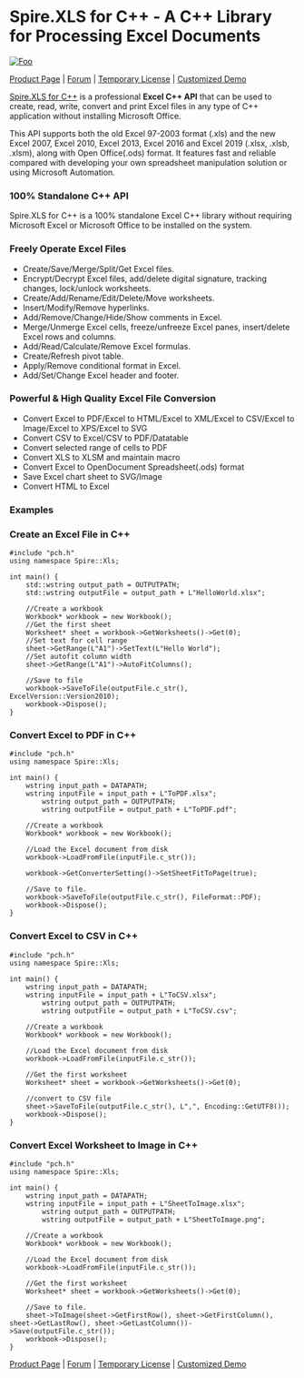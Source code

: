 # Spire.XLS for C++ - A C++ Library for Processing Excel Documents

[![Foo](https://i.imgur.com/SxvRO17.png)](https://www.e-iceblue.com/Introduce/xls-for-CPP.html)

[Product Page](https://www.e-iceblue.com/Introduce/xls-for-CPP.html)  |  [Forum](https://www.e-iceblue.com/forum/spire-xls-f4.html) | [Temporary License](https://www.e-iceblue.com/TemLicense.html) | [Customized Demo](https://www.e-iceblue.com/Misc/customized-demo.html)

[Spire.XLS for C++](https://www.e-iceblue.com/Introduce/xls-for-CPP.html) is a professional **Excel C++ API** that can be used to create, read, write, convert and print Excel files in any type of C++ application without installing Microsoft Office.

This API supports both the old Excel 97-2003 format (.xls) and the new Excel 2007, Excel 2010, Excel 2013, Excel 2016 and Excel 2019 (.xlsx, .xlsb, .xlsm), along with Open Office(.ods) format. It features fast and reliable compared with developing your own spreadsheet manipulation solution or using Microsoft Automation.

### 100% Standalone C++ API

Spire.XLS for C++ is a 100% standalone Excel C++ library without requiring Microsoft Excel or Microsoft Office to be installed on the system.

### Freely Operate Excel Files

- Create/Save/Merge/Split/Get Excel files.
- Encrypt/Decrypt Excel files, add/delete digital signature, tracking changes, lock/unlock worksheets.
- Create/Add/Rename/Edit/Delete/Move worksheets.
- Insert/Modify/Remove hyperlinks.
- Add/Remove/Change/Hide/Show comments in Excel.
- Merge/Unmerge Excel cells, freeze/unfreeze Excel panes, insert/delete Excel rows and columns.
- Add/Read/Calculate/Remove Excel formulas.
- Create/Refresh pivot table.
- Apply/Remove conditional format in Excel.
- Add/Set/Change Excel header and footer.

### Powerful & High Quality Excel File Conversion

- Convert Excel to PDF/Excel to HTML/Excel to XML/Excel to CSV/Excel to Image/Excel to XPS/Excel to SVG
- Convert CSV to Excel/CSV to PDF/Datatable
- Convert selected range of cells to PDF
- Convert XLS to XLSM and maintain macro
- Convert Excel to OpenDocument Spreadsheet(.ods) format
- Save Excel chart sheet to SVG/Image
- Convert HTML to Excel

### Examples
### Create an Excel File in C++

```
#include "pch.h"
using namespace Spire::Xls;

int main() {
	std::wstring output_path = OUTPUTPATH;
	std::wstring outputFile = output_path + L"HelloWorld.xlsx";

	//Create a workbook
	Workbook* workbook = new Workbook();
	//Get the first sheet
	Worksheet* sheet = workbook->GetWorksheets()->Get(0);
	//Set text for cell range
	sheet->GetRange(L"A1")->SetText(L"Hello World");
	//Set autofit column width 
	sheet->GetRange(L"A1")->AutoFitColumns();

	//Save to file
	workbook->SaveToFile(outputFile.c_str(), ExcelVersion::Version2010);
	workbook->Dispose();
}
```

### Convert Excel to PDF in C++

```
#include "pch.h"
using namespace Spire::Xls;

int main() {
	wstring input_path = DATAPATH;
	wstring inputFile = input_path + L"ToPDF.xlsx";
    	wstring output_path = OUTPUTPATH;
    	wstring outputFile = output_path + L"ToPDF.pdf";

	//Create a workbook
	Workbook* workbook = new Workbook();

	//Load the Excel document from disk
	workbook->LoadFromFile(inputFile.c_str());

	workbook->GetConverterSetting()->SetSheetFitToPage(true);

	//Save to file.
	workbook->SaveToFile(outputFile.c_str(), FileFormat::PDF);
	workbook->Dispose();
}
```

### Convert Excel to CSV in C++

```
#include "pch.h"
using namespace Spire::Xls;

int main() {
	wstring input_path = DATAPATH;
	wstring inputFile = input_path + L"ToCSV.xlsx";
    	wstring output_path = OUTPUTPATH;
    	wstring outputFile = output_path + L"ToCSV.csv";

	//Create a workbook
	Workbook* workbook = new Workbook();

	//Load the Excel document from disk
	workbook->LoadFromFile(inputFile.c_str());

	//Get the first worksheet
	Worksheet* sheet = workbook->GetWorksheets()->Get(0);

	//convert to CSV file
	sheet->SaveToFile(outputFile.c_str(), L",", Encoding::GetUTF8());
	workbook->Dispose();
}
```

### Convert Excel Worksheet to Image in C++

```
#include "pch.h"
using namespace Spire::Xls;

int main() {
	wstring input_path = DATAPATH;
	wstring inputFile = input_path + L"SheetToImage.xlsx";
    	wstring output_path = OUTPUTPATH;
    	wstring outputFile = output_path + L"SheetToImage.png";

	//Create a workbook
	Workbook* workbook = new Workbook();

	//Load the Excel document from disk
	workbook->LoadFromFile(inputFile.c_str());

	//Get the first worksheet
	Worksheet* sheet = workbook->GetWorksheets()->Get(0);

	//Save to file.
	sheet->ToImage(sheet->GetFirstRow(), sheet->GetFirstColumn(), sheet->GetLastRow(), sheet->GetLastColumn())->Save(outputFile.c_str());
	workbook->Dispose();
}
```

[Product Page](https://www.e-iceblue.com/Introduce/xls-for-CPP.html)  |  [Forum](https://www.e-iceblue.com/forum/spire-xls-f4.html) | [Temporary License](https://www.e-iceblue.com/TemLicense.html) | [Customized Demo](https://www.e-iceblue.com/Misc/customized-demo.html)
